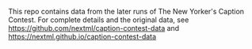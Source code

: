 This repo contains data from the later runs of The New Yorker's Caption
Contest. For complete details and the original data, see
https://github.com/nextml/caption-contest-data and
https://nextml.github.io/caption-contest-data
